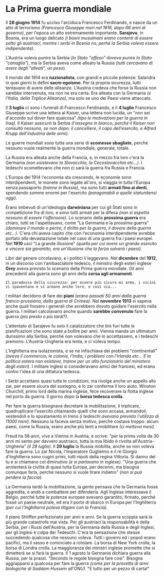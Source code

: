 # La Prima guerra mondiale
Il **28 giugno 1914** fu ucciso l'arciduca Francesco Ferdinando, e nasce da un atto di terrorismo *(Francesco Giuseppe morì nel 1916, dopo 66 anni di governo)*, per l'epoca un atto estremamente importante. **Sarajevo**, in Bosnia, era un luogo delicato *(i bosni musulmani erano contenti di essere sotto gli austriaci, mentre i serbi in Bosnia no, perhé la Serbia voleva essere indipendente)*.

L'Austria voleva punire la Serbia *(lo Stato "offeso" doveva punire lo Stato "canaglia")*, ma la Serbia aveva come alleato la Russia *(tutti cercavano di avere degli "alleati", un peso*). 

Il mondo del 1914 era **nazionalista**, con grandi e piccole potenze: Salandra in quei giorni lo definì **sacro egoismo**. Per la propria sicurezza, tutti tentavano di avere delle alleanze. L'Austria credeva che forse la Russia non sarebbe intervenuta, ma non ne era certa. Era alleata con la Germania *(e l'Italia, della Triplice Alleanza)*, ma solo se uno dei Paesi viene attaccato. 

Il **3 luglio** ci sono i funerali di Francesco Ferdinando, e il **4 luglio** Francesco Giuseppe scrive una lettera al Kaiser, una lettera non lucida, un "non sei d'accordo sul dover fare qualcosa" *(tipo le motivazioni per la guerra in Iraq)*. Il Kaiser assicurò la Serbia *(l'assegno in bianco, perché il Kaiser non consultò nessuno, se non dopo: il cancelliere, il capo dell'esercito, e Alfred Krupp dell'industria delle armi)*. 

Le guerre mondiali sono tutta una serie di **scomesse sbagliate**, perché nessuno vuole realmente la guerra mondiale, generale, totale.

La Russia era alleata anche della Francia, e, in mezzo fra loro c'era la Germania *(non esistevano la Slovacchia, la Cecoslovacchia etc...)*. I tedeschi scomettevano che non ci sarà la guerra fra Russia e Francia.

L'Europa del 1914 l'economia sta crescendo, le economie sono interdipendenti, le monete sono legate all'oro, si viaggia in tutta l'Europa senza passaporto *(tranne in Russia)*, ma sono tutti **armati fino ai denti**, spendendo somme enormi per l'esercito *(paragonabili a quelle statunitensi oggi)*. 

Erano imbevuti di un'ideologia **darwiniana** per cui gli Stati sono in competizione fra di loro, e sono tutti armati per la difesa *(non si aspetta nessuno di essere l'offensore)*. Lo scenario della **prossima guerra** era chiaro, tutti se l'aspettavano, come "La Germania e la prossima guerra" *(dominare il mondo o perire, il diritto per la guerra, il dovere della guerra etc...)*. C'era chi aveva capito che con l'economia interdipendente avrebbe portato alla devastazione totale nel caso di una guerra fra i paesi europei. Nel **1910** uscì "La grande illusione" *(quella per cui avere un grande esercito e vincere sia garantito, era un'illusione che la forza salverà i paesi)*.

Libri del genere circolavano, e i politici li leggevano. Nel **dicembre** del **1912**, in un discorso con l'ambasciatore tedesco, il ministro degli esteri inglese **Grey** aveva previsto lo scenario della Prima guerra mondiale. Gli anni precedenti alla guerra sono gli anni della **corsa agli armamenti**.

```
Il paradosso della sicurezza: per essere più sicuro mi armo, i vicini si spaventano e si armano anche loro, e così via... 
```

I militari decidono di fare dei **piani** *(erano passati 50 anni dalla guerra franco-prussiana, dalla guerra di Crimea)*. Nel **novembre 1913** si sapeva anche quali fossero i generali che avrebbero dovuto guidare l'esercito nella guerra. I militari calcolavano anche quando **sarebbe convenuto** fare la guerra *(più presto o più tardi?)*.

L'attentato di Sarajevo fu solo il catalizzatore che tirò furi tutte le pianificazioni che sono state a bollire per anni. Vienna manda un ultimatum durissimo alla Serbia, perché non volevano che lo accettassero, e i tedeschi premono. L'Austria-Ungheria era lenta, e ci voleva tempo.

L'Inghilterra era isolazionista, e se ne infischiava dei problemi "continentali" *(aveva il commercio, le colonie, l'India, i problemi con l'Irlanda etc... E la politica estera non esisteva, tranne per un alto funzionario del ministero degli esteri)*. I militare inglesi si consideravano amici dei francesi, ed erano contro l'idea di una dittatura tedesca.

I Serbi accettano quasi tutte le condizioni, ma rivolge anche un appello allo zar, per essere sicura del sostegno, e lo zar conferma il loro aiuto. Winston Churchill, primo lord della marina inglese, fece recoverare la flotta inglese nel porto da guerra. Il giorno dopo la **borsa tedesca crolla**.

Per fare la guerra bisognava decretare la mobilitazione, il triplicare, quadruplicare l'esercito chiamando quelli che sono accasa, armandoli, vestendoli e lo spostamento in treno *(i tedeschi avevano previsto l'utilizzo di 11000 treni)*. Nessuno la faceva senza motivo, perché costava troppo: alcuni paesi, come la Russia, erano anche più lenti a mobilitare *(ci metteva mesi)*. 

Freud ha 58 anni, vive a Vienna in Austria, e scrive: "per la prima volta da 30 anni mi sento per davvero austriaco, tutta la mia libido è rivolta all'Austria-Ungheria" *(il 28 luglio)*. Il **29 luglio** la Russia mobilita, anche se non voleva fare la guerra. Lo zar Nicola, l'imperatore Guglielmo e il re Giorgio d'Inghilterra sono cugini primi, tutti nipoti della regina Vittoria. Si danno del tu e si chiamano col diminutivo *(e si parlavano in inglese)*. "Una guerra che annienterà la civiltà di quasi tutta Europa, per decenni, ma bisogna comunque farla, perché nessuno si vuole tirare indietro" *(non si può perdere la faccia)*.

La Germania tardò la mobilitazione, la gente pensava che la Germania fosse aggredita, e andò a combattere per difenderla. Agli Inglese interessava il Belgio, perché tutte le potenze europee avevano garantito, firmato, perché fosse un paese neutrale, ed era il porto di sbarco in Europa per l'Inghilterra *(per cui l'Inghilterra poteva litigare con la Francia)*.

Il piano Shliffen perfezionato per anni e anni. Se la guerra scoppia sarà la più grande catastrofe mai vista. Per gli austriaci la responsabilità è della Serbia, per i Russi dell'Austria, per la Germania della Russia e degli Inglesi, per gli Inglesi è colpa dei Tedeschi. C'era la sensazione che stesse succedendo qualcosa che nessuno voleva. Tutti i governi ed i popoli erano pacifici, ma il sasso è cominciato a rotolare. La borsa di New York crolla, la borsa di Londra crolla. La maggioranza dei ministri inglese promette che si dimetterà se si farà la guerra. Il 1 agosto la Germania dichiara guerra alla Russia, per la prassi. "Secondo le regole bisogna fare così". Bisogna aggrapparsi a qualcosa per fare la guerra *(come per la provetta di armi biologiche di Saddam Hussein all'ONU)*. "E tutto per un pezzo di carta!"